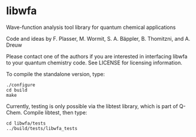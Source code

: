 # libwfa
Wave-function analysis tool library for quantum chemical applications

Code and ideas by F. Plasser, M. Wormit, S. A. Bäppler, B. Thomitzni, and A. Dreuw

Please contact one of the authors if you are interested in interfacing libwfa to your quantum chemistry code. See LICENSE for licensing information.

To compile the standalone version, type:
~~~~
./configure
cd build
make
~~~~

Currently, testing is only possible via the libtest library, which is part of Q-Chem. Compile libtest, then type:
~~~~
cd libwfa/tests
../build/tests/libwfa_tests
~~~~

